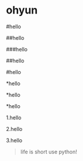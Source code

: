 # ohyun
#hello

##hello

###hello

##hello

#hello

*hello

*hello

*hello

1.hello

2.hello

3.hello

> life is short use python!
